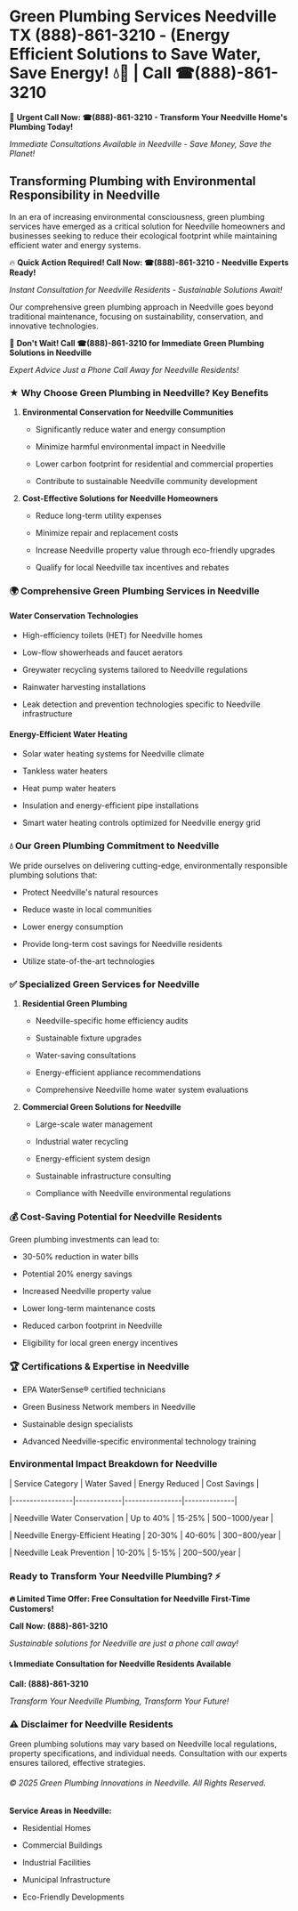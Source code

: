 # Green Plumbing Services Needville TX (888)-861-3210 - (Energy Efficient Solutions to Save Water, Save Energy! 💧🌿 | Call ☎(888)-861-3210

🚨 **Urgent Call Now: ☎(888)-861-3210 - Transform Your Needville Home's Plumbing Today!**
*Immediate Consultations Available in Needville - Save Money, Save the Planet!*

## Transforming Plumbing with Environmental Responsibility in Needville

In an era of increasing environmental consciousness, green plumbing services have emerged as a critical solution for Needville homeowners and businesses seeking to reduce their ecological footprint while maintaining efficient water and energy systems. 

🔥 **Quick Action Required! Call Now: ☎(888)-861-3210 - Needville Experts Ready!**
*Instant Consultation for Needville Residents - Sustainable Solutions Await!*

Our comprehensive green plumbing approach in Needville goes beyond traditional maintenance, focusing on sustainability, conservation, and innovative technologies.

🚨 **Don't Wait! Call ☎(888)-861-3210 for Immediate Green Plumbing Solutions in Needville**
*Expert Advice Just a Phone Call Away for Needville Residents!*

### ★ Why Choose Green Plumbing in Needville? Key Benefits

1. **Environmental Conservation for Needville Communities** 
   - Significantly reduce water and energy consumption
   - Minimize harmful environmental impact in Needville
   - Lower carbon footprint for residential and commercial properties
   - Contribute to sustainable Needville community development

2. **Cost-Effective Solutions for Needville Homeowners** 
   - Reduce long-term utility expenses
   - Minimize repair and replacement costs
   - Increase Needville property value through eco-friendly upgrades
   - Qualify for local Needville tax incentives and rebates

### 🌍 Comprehensive Green Plumbing Services in Needville

#### Water Conservation Technologies
- High-efficiency toilets (HET) for Needville homes
- Low-flow showerheads and faucet aerators
- Greywater recycling systems tailored to Needville regulations
- Rainwater harvesting installations
- Leak detection and prevention technologies specific to Needville infrastructure

#### Energy-Efficient Water Heating
- Solar water heating systems for Needville climate
- Tankless water heaters
- Heat pump water heaters
- Insulation and energy-efficient pipe installations
- Smart water heating controls optimized for Needville energy grid

### 💧 Our Green Plumbing Commitment to Needville

We pride ourselves on delivering cutting-edge, environmentally responsible plumbing solutions that:
- Protect Needville's natural resources
- Reduce waste in local communities
- Lower energy consumption
- Provide long-term cost savings for Needville residents
- Utilize state-of-the-art technologies

### ✅ Specialized Green Services for Needville

1. **Residential Green Plumbing**
   - Needville-specific home efficiency audits
   - Sustainable fixture upgrades
   - Water-saving consultations
   - Energy-efficient appliance recommendations
   - Comprehensive Needville home water system evaluations

2. **Commercial Green Solutions for Needville**
   - Large-scale water management
   - Industrial water recycling
   - Energy-efficient system design
   - Sustainable infrastructure consulting
   - Compliance with Needville environmental regulations

### 💰 Cost-Saving Potential for Needville Residents

Green plumbing investments can lead to:
- 30-50% reduction in water bills
- Potential 20% energy savings
- Increased Needville property value
- Lower long-term maintenance costs
- Reduced carbon footprint in Needville
- Eligibility for local green energy incentives

### 🏆 Certifications & Expertise in Needville

- EPA WaterSense® certified technicians
- Green Business Network members in Needville
- Sustainable design specialists
- Advanced Needville-specific environmental technology training

### Environmental Impact Breakdown for Needville

| Service Category | Water Saved | Energy Reduced | Cost Savings |
|-----------------|-------------|----------------|--------------|
| Needville Water Conservation | Up to 40% | 15-25% | $500-$1000/year |
| Needville Energy-Efficient Heating | 20-30% | 40-60% | $300-$800/year |
| Needville Leak Prevention | 10-20% | 5-15% | $200-$500/year |

### Ready to Transform Your Needville Plumbing? ⚡

**🔥 Limited Time Offer: Free Consultation for Needville First-Time Customers!**

**Call Now: (888)-861-3210**
*Sustainable solutions for Needville are just a phone call away!*

#### 📞 Immediate Consultation for Needville Residents Available

**Call: (888)-861-3210**
*Transform Your Needville Plumbing, Transform Your Future!*

### ⚠️ Disclaimer for Needville Residents

Green plumbing solutions may vary based on Needville local regulations, property specifications, and individual needs. Consultation with our experts ensures tailored, effective strategies.

###### © 2025 Green Plumbing Innovations in Needville. All Rights Reserved.

**Service Areas in Needville:** 
- Residential Homes
- Commercial Buildings
- Industrial Facilities
- Municipal Infrastructure
- Eco-Friendly Developments
